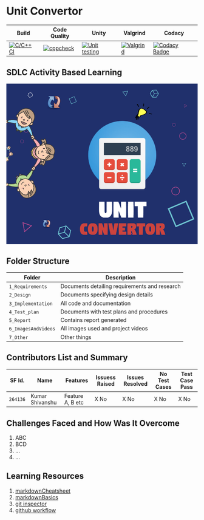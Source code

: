 # Unit Convertor

Build | Code Quality | Unity | Valgrind | Codacy
------|----------|-------|----------|------------
[![C/C++ CI](https://github.com/KrShivanshu/CMiniProject/actions/workflows/c-cpp.yml/badge.svg)](https://github.com/KrShivanshu/CMiniProject/actions/workflows/c-cpp.yml) | [![cppcheck](https://github.com/KrShivanshu/CMiniProject/actions/workflows/cppcheck.yml/badge.svg)](https://github.com/KrShivanshu/CMiniProject/actions/workflows/cppcheck.yml) | [![Unit testing](https://github.com/KrShivanshu/CMiniProject/actions/workflows/unit-test.yml/badge.svg)](https://github.com/KrShivanshu/CMiniProject/actions/workflows/unit-test.yml) | [![Valgrind](https://github.com/KrShivanshu/CMiniProject/actions/workflows/valgrind.yml/badge.svg)](https://github.com/KrShivanshu/CMiniProject/actions/workflows/valgrind.yml) | [![Codacy Badge](https://app.codacy.com/project/badge/Grade/f1f3f28ea6bc4f24bf2a16c0d0b46551)](https://www.codacy.com/gh/KrShivanshu/CMiniProject/dashboard?utm_source=github.com&amp;utm_medium=referral&amp;utm_content=KrShivanshu/CMiniProject&amp;utm_campaign=Badge_Grade)

## SDLC Activity Based Learning
![Banner](https://github.com/KrShivanshu/CMiniProject/blob/main/6_ImagesAndVideos/Geometric%20Cubes%20Games.jpg)

## Folder Structure
Folder             | Description
-------------------| -----------------------------------------
`1_Requirements`   | Documents detailing requirements and research
`2_Design`         | Documents specifying design details
`3_Implementation` | All code and documentation
`4_Test_plan`      | Documents with test plans and procedures
`5_Report`         | Contains report generated
`6_ImagesAndVideos`| All images used and project videos
`7_Other`          | Other things

## Contributors List and Summary

SF Id. |  Name   |    Features    | Issuess Raised |Issues Resolved|No Test Cases|Test Case Pass
-------|---------|----------------|----------------|---------------|-------------|--------------
`264136` | Kumar Shivanshu  | Feature A, B etc    | X No     | X No   |X No   |X No     
   
## Challenges Faced and How Was It Overcome

1.  ABC
2.  BCD
3.  ...
4.  ...

## Learning Resources
1.  [markdownCheatsheet](https://github.com/adam-p/markdown-here/wiki/Markdown-Cheatsheet)
2.  [markdownBasics](https://guides.github.com/features/mastering-markdown/)
3.  [git inspector](https://github.com/ejwa/gitinspector.git)
4.  [github workflow](https://docs.github.com/en/actions/learn-github-action)